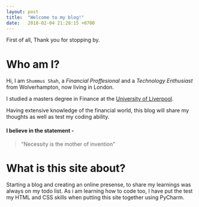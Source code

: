 ```yaml
---
layout: post
title:  "Welcome to my blog!"
date:   2018-02-04 21:28:15 +0700
---
```

First of all, Thank you for stopping by.

# Who am I?
Hi, I am `Shummus Shah`, a *Financial Proffesional* and a *Technology Enthusiast* from Wolverhampton, now living in London.
 
I studied a masters degree in Finance at the [University of Liverpool][csu-chico].

Having extensive knowledge of the financial world, this blog will share my thoughts as well as test my coding ability.

#### I believe in the statement -
> "Necessity is the mother of invention"


# What is this site about?
Starting a blog and creating an online presense, to share my learnings was always on my todo list. As i am learning how to code too, I have put the test my HTML and CSS skills when putting this site together using PyCharm.

[csu-chico]:  https://www.liverpool.ac.uk/